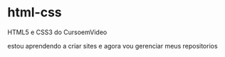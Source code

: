 # html-css
 HTML5 e CSS3 do CursoemVideo

estou aprendendo a criar sites e agora vou gerenciar meus repositorios
